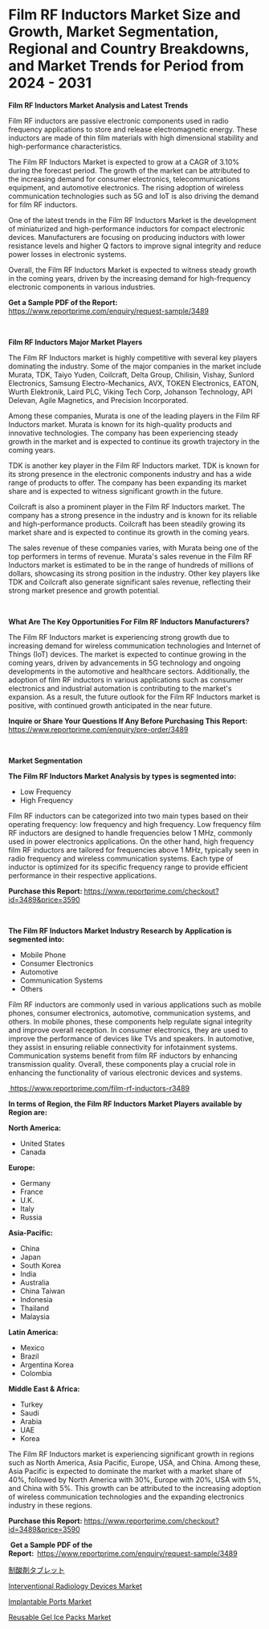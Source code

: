 <p><h1>Film RF Inductors Market Size and Growth, Market Segmentation, Regional and Country Breakdowns, and Market Trends for Period from 2024 -  2031</h1></p><p><strong>Film RF Inductors Market Analysis and Latest Trends</strong></p>
<p><p>Film RF inductors are passive electronic components used in radio frequency applications to store and release electromagnetic energy. These inductors are made of thin film materials with high dimensional stability and high-performance characteristics.</p><p>The Film RF Inductors Market is expected to grow at a CAGR of 3.10% during the forecast period. The growth of the market can be attributed to the increasing demand for consumer electronics, telecommunications equipment, and automotive electronics. The rising adoption of wireless communication technologies such as 5G and IoT is also driving the demand for film RF inductors.</p><p>One of the latest trends in the Film RF Inductors Market is the development of miniaturized and high-performance inductors for compact electronic devices. Manufacturers are focusing on producing inductors with lower resistance levels and higher Q factors to improve signal integrity and reduce power losses in electronic systems.</p><p>Overall, the Film RF Inductors Market is expected to witness steady growth in the coming years, driven by the increasing demand for high-frequency electronic components in various industries.</p></p>
<p><strong>Get a Sample PDF of the Report:&nbsp;</strong> <a href="https://www.reportprime.com/enquiry/request-sample/3489">https://www.reportprime.com/enquiry/request-sample/3489</a></p>
<p>&nbsp;</p>
<p><strong>Film RF Inductors Major Market Players</strong></p>
<p><p>The Film RF Inductors market is highly competitive with several key players dominating the industry. Some of the major companies in the market include Murata, TDK, Taiyo Yuden, Coilcraft, Delta Group, Chilisin, Vishay, Sunlord Electronics, Samsung Electro-Mechanics, AVX, TOKEN Electronics, EATON, Wurth Elektronik, Laird PLC, Viking Tech Corp, Johanson Technology, API Delevan, Agile Magnetics, and Precision Incorporated.</p><p>Among these companies, Murata is one of the leading players in the Film RF Inductors market. Murata is known for its high-quality products and innovative technologies. The company has been experiencing steady growth in the market and is expected to continue its growth trajectory in the coming years.</p><p>TDK is another key player in the Film RF Inductors market. TDK is known for its strong presence in the electronic components industry and has a wide range of products to offer. The company has been expanding its market share and is expected to witness significant growth in the future.</p><p>Coilcraft is also a prominent player in the Film RF Inductors market. The company has a strong presence in the industry and is known for its reliable and high-performance products. Coilcraft has been steadily growing its market share and is expected to continue its growth in the coming years.</p><p>The sales revenue of these companies varies, with Murata being one of the top performers in terms of revenue. Murata's sales revenue in the Film RF Inductors market is estimated to be in the range of hundreds of millions of dollars, showcasing its strong position in the industry. Other key players like TDK and Coilcraft also generate significant sales revenue, reflecting their strong market presence and growth potential.</p></p>
<p>&nbsp;</p>
<p><strong>What Are The Key Opportunities For Film RF Inductors Manufacturers?</strong></p>
<p><p>The Film RF Inductors market is experiencing strong growth due to increasing demand for wireless communication technologies and Internet of Things (IoT) devices. The market is expected to continue growing in the coming years, driven by advancements in 5G technology and ongoing developments in the automotive and healthcare sectors. Additionally, the adoption of film RF inductors in various applications such as consumer electronics and industrial automation is contributing to the market's expansion. As a result, the future outlook for the Film RF Inductors market is positive, with continued growth anticipated in the near future.</p></p>
<p><strong>Inquire or Share Your Questions If Any Before Purchasing This Report:</strong> <a href="https://www.reportprime.com/enquiry/pre-order/3489">https://www.reportprime.com/enquiry/pre-order/3489</a></p>
<p>&nbsp;</p>
<p><strong>Market Segmentation</strong></p>
<p><strong>The Film RF Inductors Market Analysis by types is segmented into:</strong></p>
<p><ul><li>Low Frequency</li><li>High Frequency</li></ul></p>
<p><p>Film RF inductors can be categorized into two main types based on their operating frequency: low frequency and high frequency. Low frequency film RF inductors are designed to handle frequencies below 1 MHz, commonly used in power electronics applications. On the other hand, high frequency film RF inductors are tailored for frequencies above 1 MHz, typically seen in radio frequency and wireless communication systems. Each type of inductor is optimized for its specific frequency range to provide efficient performance in their respective applications.</p></p>
<p><strong>Purchase this Report:&nbsp;</strong><a href="https://www.reportprime.com/checkout?id=3489&price=3590">https://www.reportprime.com/checkout?id=3489&price=3590</a></p>
<p>&nbsp;</p>
<p><strong>The Film RF Inductors Market Industry Research by Application is segmented into:</strong></p>
<p><ul><li>Mobile Phone</li><li>Consumer Electronics</li><li>Automotive</li><li>Communication Systems</li><li>Others</li></ul></p>
<p><p>Film RF inductors are commonly used in various applications such as mobile phones, consumer electronics, automotive, communication systems, and others. In mobile phones, these components help regulate signal integrity and improve overall reception. In consumer electronics, they are used to improve the performance of devices like TVs and speakers. In automotive, they assist in ensuring reliable connectivity for infotainment systems. Communication systems benefit from film RF inductors by enhancing transmission quality. Overall, these components play a crucial role in enhancing the functionality of various electronic devices and systems.</p></p>
<p><a href="https://www.reportprime.com/film-rf-inductors-r3489">&nbsp;https://www.reportprime.com/film-rf-inductors-r3489</a></p>
<p><strong>In terms of Region, the Film RF Inductors Market Players available by Region are:</strong></p>
<p>
    <p> <strong> North America: </strong>
        <ul>
            <li>United States</li>
            <li>Canada</li>
        </ul>
        </p> 
    <p> <strong> Europe: </strong>
        <ul>
            <li>Germany</li>
            <li>France</li>
            <li>U.K.</li>
            <li>Italy</li>
            <li>Russia</li>
        </ul>
        </p> 
    <p> <strong> Asia-Pacific: </strong>
        <ul>
            <li>China</li>
            <li>Japan</li>
            <li>South Korea</li>
            <li>India</li>
            <li>Australia</li>
            <li>China Taiwan</li>
            <li>Indonesia</li>
            <li>Thailand</li>
            <li>Malaysia</li>
        </ul>
        </p> 
    <p> <strong> Latin America: </strong>
        <ul>
            <li>Mexico</li>
            <li>Brazil</li>
            <li>Argentina Korea</li>
            <li>Colombia</li>
        </ul>
        </p> 
    <p> <strong> Middle East & Africa: </strong>
        <ul>
            <li>Turkey</li>
            <li>Saudi</li>
            <li>Arabia</li>
            <li>UAE</li>
            <li>Korea</li>
        </ul>
    </p>
    </p>
<p><p>The Film RF Inductors market is experiencing significant growth in regions such as North America, Asia Pacific, Europe, USA, and China. Among these, Asia Pacific is expected to dominate the market with a market share of 40%, followed by North America with 30%, Europe with 20%, USA with 5%, and China with 5%. This growth can be attributed to the increasing adoption of wireless communication technologies and the expanding electronics industry in these regions.</p></p>
<p><strong>Purchase this Report: </strong><a href="https://www.reportprime.com/checkout?id=3489&price=3590">https://www.reportprime.com/checkout?id=3489&price=3590</a></p>
<p>&nbsp;<strong>Get a Sample PDF of the Report:&nbsp;&nbsp;</strong><a href="https://www.reportprime.com/enquiry/request-sample/3489">https://www.reportprime.com/enquiry/request-sample/3489</a></p>
<p><strong></strong></p>
<p><p><a href="https://medium.com/@vivakuvalis2005/%E6%B6%88%E5%8C%96%E6%80%A7%E6%BD%B0%E7%98%8D%E8%96%AC%E5%B8%82%E5%A0%B4-2024%E5%B9%B4-2031%E5%B9%B4-%E6%A5%AD%E7%95%8C%E3%81%AE%E6%B4%9E%E5%AF%9F%E3%81%A8%E6%8A%95%E8%B3%87%E6%A9%9F%E4%BC%9A-20bf0cd5da38">制酸剤タブレット</a></p><p><a href="https://medium.com/@graciakennyta2311/deep-dive-into-the-interventional-radiology-devices-market-itstrends-market-segmentation-and-d2555fd5d1ba">Interventional Radiology Devices Market</a></p><p><a href="https://medium.com/@alexander.murray3455/implantable-ports-market-essentials-key-market-players-demand-drivers-and-roi-potential-3871e70b2134">Implantable Ports Market</a></p><p><a href="https://medium.com/@raap8632472024/global-reusable-gel-ice-packs-industry-analysis-share-growth-trends-and-forecast-2024-to-2031-8fa7961f4c51">Reusable Gel Ice Packs Market</a></p></p>